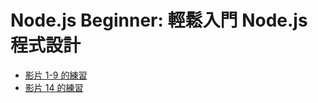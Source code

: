 # Node.js Beginner: 輕鬆入門 Node.js 程式設計

* [影片 1-9 的練習](node-hello/)
* [影片 14 的練習](14-products-gallery/)


